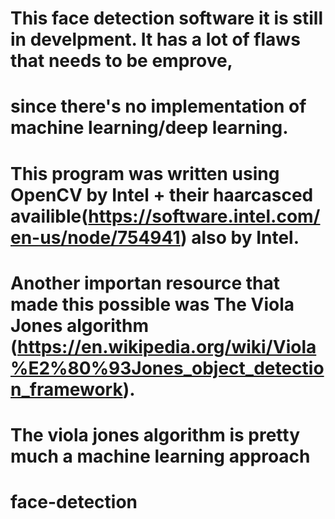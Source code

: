 # This face detection software it is still in develpment. It has a lot of flaws that needs to be emprove,
# since there's no implementation of machine learning/deep learning. 
# This program was written using OpenCV by Intel + their haarcasced availible(https://software.intel.com/en-us/node/754941) also by Intel.
# Another importan resource that made this possible was The Viola Jones algorithm (https://en.wikipedia.org/wiki/Viola%E2%80%93Jones_object_detection_framework).
# The viola jones algorithm is pretty much a machine learning approach 
# face-detection
